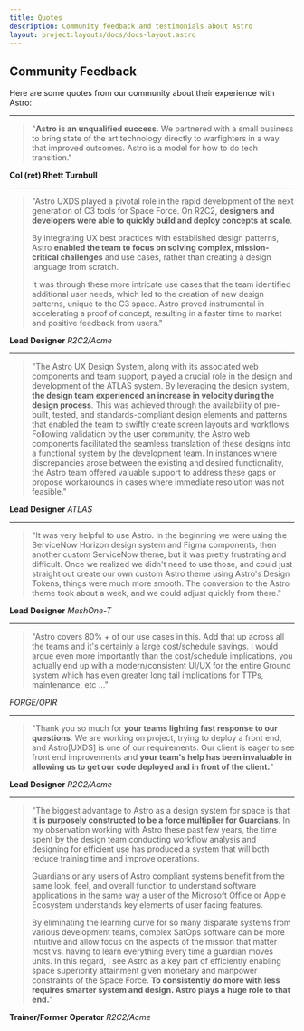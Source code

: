 ```yaml
---
title: Quotes
description: Community feedback and testimonials about Astro
layout: project:layouts/docs/docs-layout.astro
---
```


## Community Feedback

Here are some quotes from our community about their experience with Astro:

---

> "**Astro is an unqualified success**. We partnered with a small business to bring state of the art technology directly to warfighters in a way that improved outcomes. Astro is a model for how to do tech transition."

**Col (ret) Rhett Turnbull**

---

> "Astro UXDS played a pivotal role in the rapid development of the next generation of C3 tools for Space Force. On R2C2, **designers and developers were able to quickly build and deploy concepts at scale**.
>
> By integrating UX best practices with established design patterns, Astro **enabled the team to focus on solving complex, mission-critical challenges** and use cases, rather than creating a design language from scratch.
>
> It was through these more intricate use cases that the team identified additional user needs, which led to the creation of new design patterns, unique to the C3 space. Astro proved instrumental in accelerating a proof of concept, resulting in a faster time to market and positive feedback from users."

**Lead Designer**
*R2C2/Acme*

---

> "The Astro UX Design System, along with its associated web components and team support, played a crucial role in the design and development of the ATLAS system. By leveraging the design system, **the design team experienced an increase in velocity during the design process**. This was achieved through the availability of pre-built, tested, and standards-compliant design elements and patterns that enabled the team to swiftly create screen layouts and workflows. Following validation by the user community, the Astro web components facilitated the seamless translation of these designs into a functional system by the development team. In instances where discrepancies arose between the existing and desired functionality, the Astro team offered valuable support to address these gaps or propose workarounds in cases where immediate resolution was not feasible."

**Lead Designer**
*ATLAS*

---

> "It was very helpful to use Astro. In the beginning we were using the ServiceNow Horizon design system and Figma components, then another custom ServiceNow theme, but it was pretty frustrating and difficult. Once we realized we didn't need to use those, and could just straight out create our own custom Astro theme using Astro's Design Tokens, things were much more smooth. The conversion to the Astro theme took about a week, and we could adjust quickly from there."

**Lead Designer**
*MeshOne-T*

---

> "Astro covers 80% + of our use cases in this. Add that up across all the teams and it's certainly a large cost/schedule savings. I would argue even more importantly than the cost/schedule implications, you actually end up with a modern/consistent UI/UX for the entire Ground system which has even greater long tail implications for TTPs, maintenance, etc …"

*FORGE/OPIR*

---

> "Thank you so much for **your teams lighting fast response to our questions**. We are working on project, trying to deploy a front end, and Astro[UXDS] is one of our requirements. Our client is eager to see front end improvements and **your team's help has been invaluable in allowing us to get our code deployed and in front of the client.**"

**Lead Designer**
*R2C2/Acme*

---

> "The biggest advantage to Astro as a design system for space is that **it is purposely constructed to be a force multiplier for Guardians**. In my observation working with Astro these past few years, the time spent by the design team conducting workflow analysis and designing for efficient use has produced a system that will both reduce training time and improve operations.
>
> Guardians or any users of Astro compliant systems benefit from the same look, feel, and overall function to understand software applications in the same way a user of the Microsoft Office or Apple Ecosystem understands key elements of user facing features.
>
> By eliminating the learning curve for so many disparate systems from various development teams, complex SatOps software can be more intuitive and allow focus on the aspects of the mission that matter most vs. having to learn everything every time a guardian moves units. In this regard, I see Astro as a key part of efficiently enabling space superiority attainment given monetary and manpower constraints of the Space Force. **To consistently do more with less requires smarter system and design. Astro plays a huge role to that end.**"

**Trainer/Former Operator**
*R2C2/Acme*

<style>
/* Custom styles for the quotes page */
.page-content-main-col hr {
	/* Layout */
	margin-block: 2rem;
	border: none;
	height: 1px;

	/* Appearance */
	background-color: var(--Grey300Color, #e1e1e6);
	opacity: 0.6;
}

.page-content-main-col blockquote {
	/* Layout */
	margin: 1.5rem 0;
	padding-left: 1rem;
	border-left: 3px solid var(--DarkBlue500Color, #005a8f);

	/* Typography */
	font-style: italic;
	font-size: 1.1em;
	line-height: 1.6;

	/* Appearance */
	color: var(--Grey700Color, #40464e);
}

.page-content-main-col blockquote p {
	margin: 0;
	margin-bottom: 1rem;
}

.page-content-main-col blockquote p:last-child {
	margin-bottom: 0;
}
</style>
